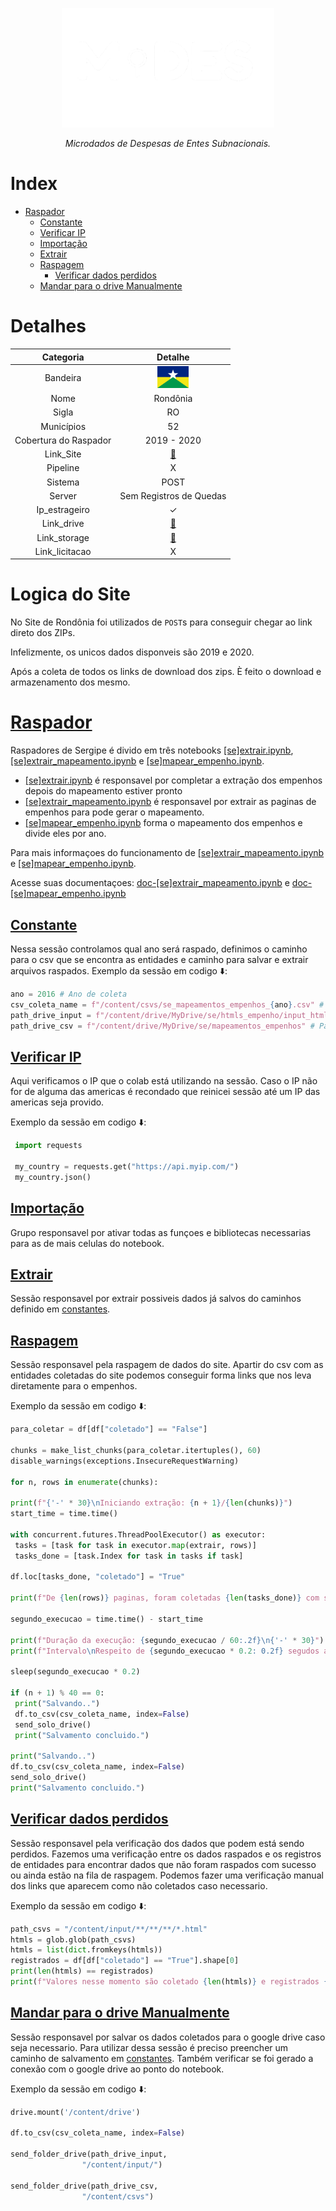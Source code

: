 <!-- Header -->
<p align="center">
   <a href="https://basedosdados.org">
    <picture>
      <source media="(prefers-color-scheme: dark)" srcset="/docs/images/logo1_mides_white.png">
      <source media="(prefers-color-scheme: light)" srcset="/docs/images/logo1_mides_black.png">
      <img src="/docs/images/logo1_mides_white.png" width="340" alt="MiDES">
  </picture>
  </a>
</p>

<p align="center">
    <em>Microdados de Despesas de Entes Subnacionais.</em>
</p>

# Index

- [Raspador](#raspador)
  - [Constante](#constante)
  - [Verificar IP](#verificar-ip)
  - [Importação](#importação)
  - [Extrair](#extrair)
  - [Raspagem](#raspagem)
     - [Verificar dados perdidos](#verificar-dados-perdidos)
  - [Mandar para o drive Manualmente](#mandar-para-o-drive-manualmente)

# Detalhes
Categoria|Detalhe|
|:-:|:-:|
Bandeira|<img src="/docs/images/flags/ro.png" width=50>
Nome|Rondônia
Sigla| RO
Municípios| 52
Cobertura do Raspador| 2019 - 2020
Link_Site| [:link:](https://transparencia.tce.ro.gov.br/transparenciatce/Remessa/Pesquisar)
Pipeline|X
Sistema| POST
Server|Sem Registros de Quedas
Ip_estrageiro|✓
Link_drive|[:link:](https://drive.google.com/drive/u/0/folders/1-ZkJqL6VfGOHua9A0Yca7C5t5XGYM87O)
Link_storage|[:link:](https://console.cloud.google.com/storage/browser/basedosdados-dev/staging/world_wb_mides/raw_empenho_ro?pageState=(%22StorageObjectListTable%22:(%22f%22:%22%255B%255D%22))&cloudshell=false&project=basedosdados-dev)
Link_licitacao|X

# Logica do Site

No Site de Rondônia foi utilizados de `POST`s para conseguir chegar ao link direto dos ZIPs.

Infelizmente, os unicos dados disponveis são 2019 e 2020.

Após a coleta de todos os links de download dos zips.
È feito o download e armazenamento dos mesmo.

# [Raspador][raspador]

  Raspadores de Sergipe é divido em três notebooks [[se]extrair.ipynb][extrair], [[se]extrair_mapeamento.ipynb][extrair-mapeamento] e [[se]mapear_empenho.ipynb][mapear].
  - [[se]extrair.ipynb][extrair] é responsavel por completar a extração dos empenhos depois do mapeamento estiver pronto
  - [[se]extrair_mapeamento.ipynb][extrair-mapeamento] é responsavel por extrair as paginas de empenhos para pode gerar o mapeamento.
  - [[se]mapear_empenho.ipynb][mapear] forma o mapeamento dos empenhos e divide eles por ano. 

   Para mais informaçoes do funcionamento de [[se]extrair_mapeamento.ipynb][extrair-mapeamento] e [[se]mapear_empenho.ipynb][mapear].
   
   Acesse suas documentaçoes: [doc-[se]extrair_mapeamento.ipynb][doc-mapeamento] e [doc-[se]mapear_empenho.ipynb][doc-mapear]
 
## [Constante][constante]
  
  Nessa sessão controlamos qual ano será raspado, definimos o caminho para o csv que se encontra as entidades e caminho para salvar e extrair arquivos raspados.
  Exemplo da sessão em codigo ⬇️:
   ```py
ano = 2016 # Ano de coleta
csv_coleta_name = f"/content/csvs/se_mapeamentos_empenhos_{ano}.csv" # caminho para o CSV que tem os empenhos desejado
path_drive_input = f"/content/drive/MyDrive/se/htmls_empenho/input_html_empenhos_{ano}" # Caminho para salvar os empenhos coletados e extrair
path_drive_csv = f"/content/drive/MyDrive/se/mapeamentos_empenhos" # Para salvar a pasta com os CSVs dos empenhos e extrair ela
   ```
## [Verificar IP][verificar-ip]

  Aqui verificamos o IP que o colab está utilizando na sessão. Caso o IP não for de alguma das americas é recondado que reinicei sessão até um IP das americas seja provido.
  
  Exemplo da sessão em codigo ⬇️:
   ```py
    import requests
    
    my_country = requests.get("https://api.myip.com/")
    my_country.json()
   ```
## [Importação][importação]
  Grupo responsavel por ativar todas as funçoes e bibliotecas necessarias para as de mais celulas do notebook.
## [Extrair][extrair]
  Sessão responsavel por extrair possiveis dados já salvos do caminhos definido em [constantes][constante].

## [Raspagem][raspagem]

  Sessão responsavel pela raspagem de dados do site. Apartir do csv com as entidades coletadas do site podemos conseguir forma links que nos leva diretamente para o empenhos.
  
  Exemplo da sessão em codigo ⬇️:
   ```py
para_coletar = df[df["coletado"] == "False"]

chunks = make_list_chunks(para_coletar.itertuples(), 60)
disable_warnings(exceptions.InsecureRequestWarning)

for n, rows in enumerate(chunks):

  print(f"{'-' * 30}\nIniciando extração: {n + 1}/{len(chunks)}")
  start_time = time.time()

  with concurrent.futures.ThreadPoolExecutor() as executor:
    tasks = [task for task in executor.map(extrair, rows)]
    tasks_done = [task.Index for task in tasks if task]

  df.loc[tasks_done, "coletado"] = "True"

  print(f"De {len(rows)} paginas, foram coletadas {len(tasks_done)} com sucesso")

  segundo_execucao = time.time() - start_time

  print(f"Duração da execução: {segundo_execucao / 60:.2f}\n{'-' * 30}")
  print(f"Intervalo\nRespeito de {segundo_execucao * 0.2: 0.2f} segudos ao servidor")

  sleep(segundo_execucao * 0.2)

  if (n + 1) % 40 == 0:
    print("Salvando..")
    df.to_csv(csv_coleta_name, index=False)
    send_solo_drive()
    print("Salvamento concluido.")

print("Salvando..")
df.to_csv(csv_coleta_name, index=False)
send_solo_drive()
print("Salvamento concluido.")
   ```

## [Verificar dados perdidos][verificar-dados]
Sessão responsavel pela verificação dos dados que podem está sendo perdidos.
Fazemos uma verificação entre os dados raspados e os registros de entidades para encontrar dados que não foram raspados com sucesso ou ainda estão na fila de raspagem.
Podemos fazer uma verificação manual dos links que aparecem como não coletados caso necessario.

Exemplo da sessão em codigo ⬇️:

```py
path_csvs = "/content/input/**/**/**/*.html"
htmls = glob.glob(path_csvs)
htmls = list(dict.fromkeys(htmls))
registrados = df[df["coletado"] == "True"].shape[0]
print(len(htmls) == registrados)
print(f"Valores nesse momento são coletado {len(htmls)} e registrados {registrados}")
```
## [Mandar para o drive Manualmente][mandar-drive]

Sessão responsavel por salvar os dados coletados para o google drive caso seja necessario.
Para utilizar dessa sessão é preciso preencher um caminho de salvamento em [constantes][constante].
Também verificar se foi gerado a conexão com o google drive ao ponto do notebook.

Exemplo da sessão em codigo ⬇️:

```py
drive.mount('/content/drive')

df.to_csv(csv_coleta_name, index=False)

send_folder_drive(path_drive_input,
                "/content/input/")

send_folder_drive(path_drive_csv,
                "/content/csvs")
```

<!-- Referencias -->

[extrair]: https://github.com/Winzen/mides-rascunho/blob/main/code/scraping/se/%5Bse%5Dextrair.ipynb
[extrair-mapeamento]: https://github.com/Winzen/mides-rascunho/blob/main/code/scraping/se/%5Bse%5Dextrair_mapeamento.ipynb
[mapear]: https://github.com/Winzen/mides-rascunho/blob/main/code/scraping/se/%5Bse%5Dmapear_empenho.ipynb

[doc-mapeamento]: https://github.com/Winzen/mides-rascunho/blob/main/docs/scraping/%5Bse%5Dextrair_mapeamento.md
[doc-mapear]: https://github.com/Winzen/mides-rascunho/blob/main/docs/scraping/%5Bse%5Dmapear_empenho.md

[raspador]: https://colab.research.google.com/github/Winzen/mides-rascunho/blob/main/code/scraping/se/%5Bse%5Dextrair.ipynb#scrollTo=CpVNwZaGLZd0
[constante]: https://colab.research.google.com/github/Winzen/mides-rascunho/blob/main/code/scraping/se/%5Bse%5Dextrair.ipynb#scrollTo=iuLdqHBy_3co
[verificar-ip]: https://colab.research.google.com/github/Winzen/mides-rascunho/blob/main/code/scraping/se/%5Bse%5Dextrair.ipynb#scrollTo=9ptCC5xP2ssI
[importação]: https://colab.research.google.com/github/Winzen/mides-rascunho/blob/main/code/scraping/se/%5Bse%5Dextrair.ipynb#scrollTo=_VXXXORnNegL
[extrair]: https://colab.research.google.com/github/Winzen/mides-rascunho/blob/main/code/scraping/se/%5Bse%5Dextrair.ipynb#scrollTo=TTb_aULe8FOB
[raspagem]: https://colab.research.google.com/github/Winzen/mides-rascunho/blob/main/code/scraping/se/%5Bse%5Dextrair.ipynb#scrollTo=_3EoBWtuPvIL
[verificar-dados]: https://colab.research.google.com/github/Winzen/mides-rascunho/blob/main/code/scraping/to/%5Bto%5Dextrair.ipynb#scrollTo=FTalgJh47E3y
[mandar-drive]: https://colab.research.google.com/github/Winzen/mides-rascunho/blob/main/code/scraping/se/%5Bse%5Dextrair.ipynb#scrollTo=98_15dAlHvyk
